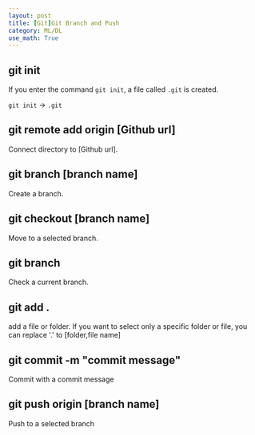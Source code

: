 ```yaml
---
layout: post
title: [Git]Git Branch and Push
category: ML/DL
use_math: True
---
```


## git init

If you enter the command ```git init```, a file called ```.git``` is created.

```git init``` -> ```.git```

## git remote add origin \[Github url\]

Connect directory to \[Github url\].

## git branch \[branch name\]

Create a branch.

## git checkout \[branch name\]

Move to a selected branch.

## git branch

Check a current branch.

## git add .

add a file or folder. If you want to select only a specific folder or file, you can replace '.' to \[folder,file name\]

## git commit -m "commit message"

Commit with a commit message

## git push origin \[branch name\]

Push to a selected branch
